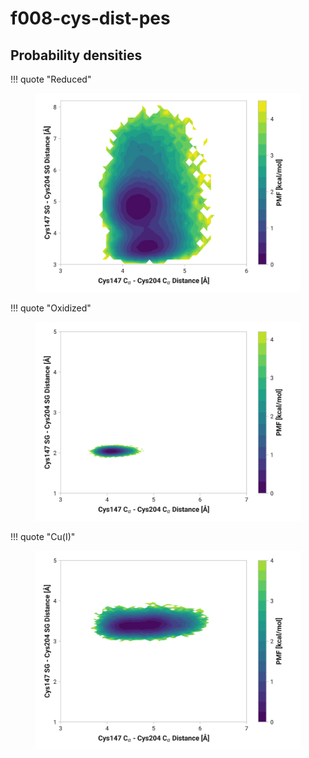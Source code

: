 # f008-cys-dist-pes

## Probability densities

!!! quote "Reduced"
    <figure markdown>
    ![](./f008-pes-reduced.png)
    </figure>

!!! quote "Oxidized"
    <figure markdown>
    ![](./f008-pes-oxidized.png)
    </figure>

!!! quote "Cu(I)"
    <figure markdown>
    ![](./f008-pes-cu.png)
    </figure>
